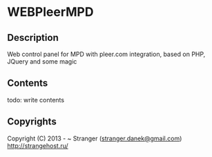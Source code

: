 # WEBPleerMPD
## Description
Web control panel for MPD with pleer.com integration, based on PHP, JQuery and some magic
## Contents
todo: write contents
## Copyrights
Copyright (C) 2013 - ~ Stranger (stranger.danek@gmail.com)
http://strangehost.ru/
